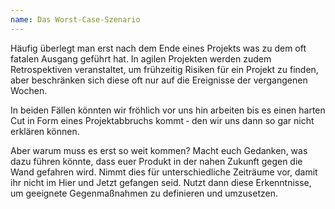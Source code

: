 ```yaml
---
name: Das Worst-Case-Szenario
---
```

Häufig überlegt man erst nach dem Ende eines Projekts was zu dem oft fatalen Ausgang geführt hat. In agilen Projekten werden zudem Retrospektiven veranstaltet, um frühzeitig Risiken für ein Projekt zu finden, aber beschränken sich diese oft nur auf die Ereignisse der vergangenen Wochen.

In beiden Fällen könnten wir fröhlich vor uns hin arbeiten bis es einen harten Cut in Form eines Projektabbruchs kommt &dash; den wir uns dann so gar nicht erklären können.

Aber warum muss es erst so weit kommen? Macht euch Gedanken, was dazu führen könnte, dass euer Produkt in der nahen Zukunft gegen die Wand gefahren wird. Nimmt dies für unterschiedliche Zeiträume vor, damit ihr nicht im Hier und Jetzt gefangen seid. Nutzt dann diese Erkenntnisse, um geeignete Gegenmaßnahmen zu definieren und umzusetzen.